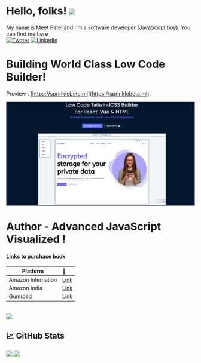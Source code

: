 
# Hello, folks! <img src="https://raw.githubusercontent.com/MartinHeinz/MartinHeinz/master/wave.gif" width="30px">

My name is Meet Patel and I'm a software developer (JavaScript boy). You can find me here 
<br />
[![Twitter][twitter-shield]][twitter-url] [![LinkedIn][linkedin-shield]][linkedin-url]

# Building World Class Low Code Builder!

Preview : [https://sprinklebeta.ml](https://sprinklebeta.ml).

<a href="https://sprinklebeta.ml" target="_blank">
  <img align="center" src="https://raw.githubusercontent.com/MpMeetPatel/MpMeetPatel/master/demo.png" />
</a>

# Author - Advanced JavaScript Visualized !

<h4 align="left"> Links to purchase book </h4>

| Platform                     | 🔑                                                     |
| ----------------             | :----------------------------------------------------- |
| Amazon  Internation          | [Link](https://www.amazon.com/dp/B08SNXC66S)                           |
| Amazon India                 | [Link](https://www.amazon.in/dp/B08SNXC66S/) |
| Gumroad                      | [Link](https://gumroad.com/l/zhkzz) |

<br />

<a href="https://www.amazon.in/Advanced-JavaScript-Visualized-Meet-Patel-ebook/dp/B08SNXC66S/" target="_blank">
  <img align="center" src="https://m.media-amazon.com/images/I/41AQxY22PxL.jpg" />
</a>


## &#x1f4c8; GitHub Stats

<a href="https://github.com/MartinHeinz/MartinHeinz">
  <img align="center" src="https://github-readme-stats.vercel.app/api/top-langs/?username=mpmeetpatel&hide=html,css&title_color=ffffff&text_color=c9cacc&icon_color=2bbc8a&bg_color=1d1f21" />
</a>

<a href="https://github.com/MartinHeinz/MartinHeinz">
  <img align="center" src="https://github-readme-stats.vercel.app/api?username=mpmeetpatel&show_icons=true&line_height=27&count_private=true&title_color=ffffff&icon_color=000&bg_color=1c1c1c%22%20alt=%22Martin%27s%20GitHub%20Stats" />
</a> 

<!-- links to your social media accounts -->

[1]: https://twitter.com/___meetpatel___
[2]: https://github.com/mpmeetpatel
[3]: https://www.linkedin.com/in/meetpatel-professional/

[linkedin-url]: https://www.linkedin.com/in/meetpatel-professional/
[twitter-url]: https://twitter.com/___meetpatel___

[linkedin-shield]: https://img.shields.io/badge/-LinkedIn-black.svg?style=for-the-badge&logo=linkedin&colorB=555
[twitter-shield]: https://img.shields.io/badge/-Twitter-black.svg?style=for-the-badge&logo=twitter&colorB=555
